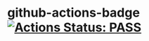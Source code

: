 # github-actions-badge [![Actions Status: PASS](https://github.com/azu/github-actions-badge/workflows/test/badge.svg)](https://github.com/khilkov/lesson4/actions?query=workflow%3A"test") 

